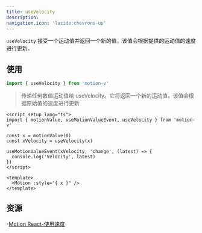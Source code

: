 ```yaml
---
title: useVelocity
description:
navigation.icon: 'lucide:chevrons-up'
---
```


`useVelocity` 接受一个运动值并返回一个新的值，该值会根据提供的运动值的速度进行更新。

## 使用

```ts
import { useVelocity } from 'motion-v'
```

> 传递任何数值运动值给 useVelocity。它将返回一个新的运动值，该值会根据原始值的速度进行更新

```vue
<script setup lang="ts">
import { motionValue, useMotionValueEvent, useVelocity } from 'motion-v'

const x = motionValue(0)
const xVelocity = useVelocity(x)

useMotionValueEvent(xVelocity, 'change', (latest) => {
  console.log('Velocity', latest)
})
</script>

<template>
  <Motion :style="{ x }" />
</template>
```

## 资源

-[Motion React-使用速度](https://motion.dev/docs/react-use-velocity)